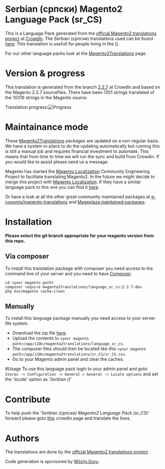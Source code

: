 # Serbian (српски) Magento2 Language Pack (sr_CS)
This is a Language Pack generated from the [official Magento2 translations project](https://crowdin.com/project/magento-2) at [Crowdin](https://crowdin.com).
The Serbian (српски) translations used can be found [here](https://crowdin.com/project/magento-2/sr-cs).
This translation is usefull for people living in the  ().

For our other language packs look at the [Magento2Translations](http://magento2translations.github.io/) page.

# Version & progress
This translation is generated from the branch [2.2.7](https://crowdin.com/project/magento-2/sr-cs#/2.2.7) at Crowdin and based on the Magento 2.2.7 sourcefiles.
There have been  1351 strings translated of the 10319 strings in the Magento source.

Translation progress:![Progress](http://progressed.io/bar/13)

# Maintainance mode
These [Magento2Translations](http://magento2translations.github.io/) packages are updated on a non-regular basis. We have a system in-place to do the updating automatically but running this is still a manual job and requires financial investment to automate.
This means that from time to time we will run the sync and build from Crowdin. If you would like to assist please send us a message.

Magento has started the [Magento Localization](https://github.com/magento-l10n) Community Engineering Project to facilitate translating Magento2.
In the future we might decide to merge this project with [Magento Localization](https://github.com/magento-l10n).
If they have a similar language pack to this one you can find it [here](https://github.com/magento-l10n/language-sr_CS).

Or have a look at all the other great community maintained packages at [e-conomix/magento-translations](https://github.com/e-conomix/magento-translations) and [Mageplaza maintained packages](https://github.com/mageplaza?q=language).

# Installation
**Please select the git branch appropriate for your magento version from this repo.**
## Via composer
To install this translation package with composer you need access to the command line of your server and you need to have [Composer](https://getcomposer.org).
```
cd <your magento path>
composer require magento2translations/language_sr_cs:2.2.7-dev
php bin/magento cache:clean
```
## Manually
To install this language package manually you need access to your server file system.
* Download the zip file [here](https://github.com/Magento2Translations/language_sr_cs/archive/2.2.7.zip).
* Upload the contents to `<your magento path>/app/i18n/magento2translations/language_sr_cs`.
* The composer files should then be located like this `<your magento path>/app/i18n/magento2translations/sr_CS/sr_CS.csv`.
* Go to your Magento admin panel and clear the caches.

#Usage
To use this language pack login to your admin panel and goto `Stores -> Configuration -> General > General -> Locale options` and set the '*locale*' option as '*Serbian ()*'

# Contribute
To help push the '*Serbian (српски) Magento2 Language Pack (sr_CS)*' forward please goto [this](https://crowdin.com/project/magento-2/sr-cs) crowdin page and translate the lines.

# Authors
The translations are done by the [official Magento2 translations project](https://crowdin.com/project/magento-2).

Code generation is sponsored by [Wijzijn.Guru](http://www.wijzijn.guru/).
